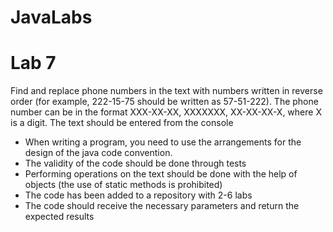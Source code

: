 # JavaLabs
# Lab 7
Find and replace phone numbers in the text with numbers written in reverse order (for example, 222-15-75 should be written as 57-51-222). The phone number can be in the format ХХХ-ХХ-ХХ, ХХХХХХХ, ХХ-ХХ-ХХ-Х, where Х is a digit. The text should be entered from the console
- When writing a program, you need to use the arrangements for the design of the java code convention.
- The validity of the code should be done through tests
- Performing operations on the text should be done with the help of objects (the use of static methods is prohibited)
- The code has been added to a repository with 2-6 labs
- The code should receive the necessary parameters and return the expected results
